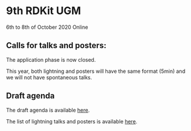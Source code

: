 # 9th RDKit UGM

6th to 8th of October 2020
Online

## Calls for talks and posters:

The application phase is now closed.

This year, both lightning and posters will have the same format (5min) and we will not have spontaneous talks.

## Draft agenda

The draft agenda is available [here](https://github.com/rdkit/UGM_2020/blob/master/info/draft_agenda.pdf).

The list of lightning talks and posters is available [here](https://github.com/rdkit/UGM_2020/blob/master/info/Lightning_list.pdf).

